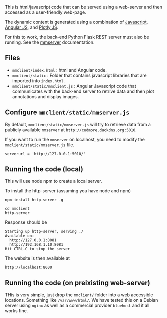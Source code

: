 This is html/javascript code that can be served using a web-server and then accessed as a user-friendly web-page.

The dynamic content is generated using a combination of [Javascript][javascript], [Angular JS][angular], and [Plotly JS][plotly].

For this to work, the back-end Python Flask REST server must also be running. See the [mmserver][mmserver] documentation.

## Files

- `mmclient/index.html` : html and Angular code.
- `mmclient/static` : Folder that contains javascript libraries that are imported into `index.html`.
- `mmclient/static/mmclient.js` : Angular Javascript code that communicates with the back-end server to retrive data and then plot annotations and display images.


## Configure `mmclient/static/mmserver.js`

By default, `mmclient/static/mmserver.js` will try to retrieve data from a publicly available `mmserver` at `http://cudmore.duckdns.org:5010`.

If you want to run the `mmserver` on localhost, you need to modify the `mmclient/static/mmserver.js` file.

```
serverurl = 'http://127.0.0.1:5010/'
```

## Running the code (local)

This will use node npm to create a local server.

To install the http-server (assuming you have node and npm)

```
npm install http-server -g
```

```
cd mmclient
http-server
```

Response should be

```
Starting up http-server, serving ./
Available on:
  http://127.0.0.1:8081
  http://192.168.1.10:8081
Hit CTRL-C to stop the server
```

The website is then available at

	http://localhost:8000	

## Running the code (on preixisting web-server)

THis is very simple, just drop the `mmclient/` folder into a web accessible locations. Something like `/var/www/html/`. We have tested this on a Debian server using `nginx` as well as a commercial provider `bluehost` and it all works fine.

[javascript]: https://www.javascript.com/
[angular]: https://angularjs.org/
[plotly]: https://plot.ly/javascript/
[mmserver]: https://github.com/cudmore/PyMapManager/tree/master/mmserver
[node]: https://nodejs.org/
[npm]: https://www.npmjs.com/
